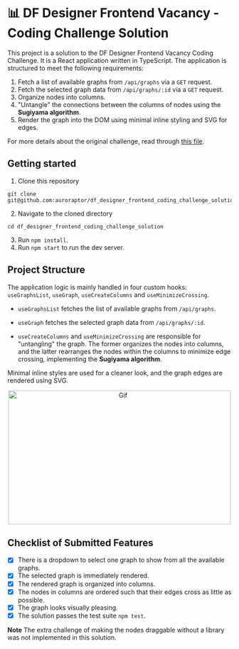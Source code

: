 # 📊 DF Designer Frontend Vacancy - Coding Challenge Solution

This project is a solution to the DF Designer Frontend Vacancy Coding Challenge. It is a React application written in TypeScript. The application is structured to meet the following requirements:

1. Fetch a list of available graphs from `/api/graphs` via a `GET` request.
2. Fetch the selected graph data from `/api/graphs/:id` via a `GET` request.
3. Organize nodes into columns.
4. "Untangle" the connections between the columns of nodes using the **Sugiyama algorithm**.
5. Render the graph into the DOM using minimal inline styling and SVG for edges.

For more details about the original challenge, read through [this file](https://github.com/mablin7/df_designer_frontend_test).

## Getting started

1. Clone this repository 
```
git clone git@github.com:auroraptor/df_designer_frontend_coding_challenge_solution.git
```
2. Navigate to the cloned directory
```
cd df_designer_frontend_coding_challenge_solution
```
3. Run `npm install`.
4. Run `npm start` to run the dev server.

## Project Structure
The application logic is mainly handled in four custom hooks: `useGraphsList`, `useGraph`, `useCreateColumns` and `useMinimizeCrossing`.

- `useGraphsList` fetches the list of available graphs from `/api/graphs`.

- `useGraph` fetches the selected graph data from `/api/graphs/:id`.

- `useCreateColumns` and `useMinimizeCrossing` are responsible for "untangling" the graph. The former organizes the nodes into columns, and the latter rearranges the nodes within the columns to minimize edge crossing, implementing the **Sugiyama algorithm**.

Minimal inline styles are used for a cleaner look, and the graph edges are rendered using SVG.

<p align="center">
  <img src="https://media.giphy.com/media/v1.Y2lkPTc5MGI3NjExaTlzcW8xeTdqNzZkZHNneGxicjZlYzQ0eW85OXhtZXVkZXFmc2R5YSZlcD12MV9pbnRlcm5hbF9naWZfYnlfaWQmY3Q9Zw/G2z3s4hBJHcCcLdNof/giphy.gif" alt="Gif" style="width: 500px; height: 300px;">
</p>

## Checklist of Submitted Features
  - [x] There is a dropdown to select one graph to show from all the available graphs.
   - [x] The selected graph is immediately rendered.
   - [x] The rendered graph is organized into columns.
   - [x] The nodes in columns are ordered such that their edges cross as little as possible.
   - [x] The graph looks visually pleasing.
   - [x] The solution passes the test suite `npm test`.

**Note**
The extra challenge of making the nodes draggable without a library was not implemented in this solution.
